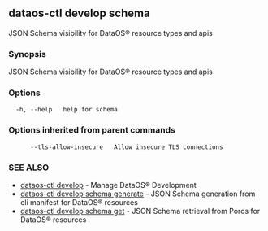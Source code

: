 ## dataos-ctl develop schema

JSON Schema visibility for DataOS® resource types and apis

### Synopsis

JSON Schema visibility for DataOS® resource types and apis

### Options

```
  -h, --help   help for schema
```

### Options inherited from parent commands

```
      --tls-allow-insecure   Allow insecure TLS connections
```

### SEE ALSO

* [dataos-ctl develop](dataos-ctl_develop.md)	 - Manage DataOS® Development
* [dataos-ctl develop schema generate](dataos-ctl_develop_schema_generate.md)	 - JSON Schema generation from cli manifest for DataOS® resources
* [dataos-ctl develop schema get](dataos-ctl_develop_schema_get.md)	 - JSON Schema retrieval from Poros for DataOS® resources

